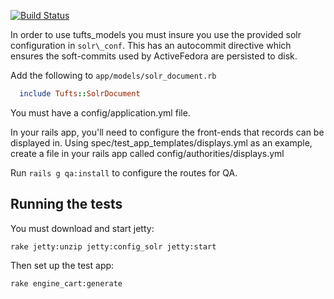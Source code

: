 [![Build Status](https://travis-ci.org/curationexperts/tufts_models.svg)](https://travis-ci.org/curationexperts/tufts_models)

In order to use tufts\_models you must insure you use the provided solr configuration in `solr\_conf`.  This has an autocommit directive which ensures the soft-commits used by ActiveFedora are persisted to disk.

Add the following to `app/models/solr_document.rb`


```ruby
  include Tufts::SolrDocument
```

You must have a config/application.yml file.

In your rails app, you'll need to configure the front-ends that records can be displayed in.
Using spec/test_app_templates/displays.yml as an example, create a file in your rails app called config/authorities/displays.yml

Run `rails g qa:install` to configure the routes for QA.

## Running the tests

You must download and start jetty:

```
rake jetty:unzip jetty:config_solr jetty:start
```

Then set up the test app:

```
rake engine_cart:generate
```
